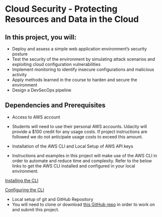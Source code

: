 # Cloud Security - Protecting Resources and Data in the Cloud
## In this project, you will:

- Deploy and assess a simple web application environment’s security posture
- Test the security of the environment by simulating attack scenarios and exploiting cloud configuration vulnerabilities
- Implement monitoring to identify insecure configurations and malicious activity
- Apply methods learned in the course to harden and secure the environment
- Design a DevSecOps pipeline 

## Dependencies and Prerequisites
- Access to AWS account
- Students will need to use their personal AWS accounts. Udacity will provide a $100 credit for any usage costs. If project instructions are followed we do not anticipate usage costs to exceed this amount.

- Installation of the AWS CLI and Local Setup of AWS API keys
- Instructions and examples in this project will make use of the AWS CLI in order to automate and reduce time and complexity. Refer to the below links to get the AWS CLI installed and configured in your local environment.

[Installing the CLI](https://docs.aws.amazon.com/cli/latest/userguide/install-cliv2.html "Installing the CLI")

[Configuring the CLI](https://docs.aws.amazon.com/cli/latest/userguide/cli-chap-configure.html "Configuring the CLI")

- Local setup of git and GitHub Repository
- You will need to clone or download [this GitHub repo](https://github.com/udacity/nd063-c3-design-for-security-project-starter "this GitHub repo") in order to work on and submit this project.
